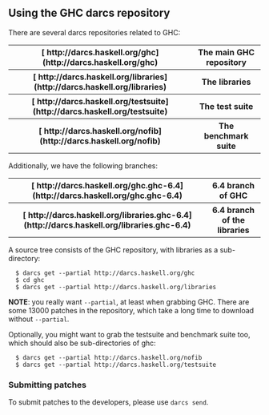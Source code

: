## Using the GHC darcs repository


There are several darcs repositories related to GHC:

<table><tr><th>[ http://darcs.haskell.org/ghc](http://darcs.haskell.org/ghc)</th>
<th>The main GHC repository
</th></tr>
<tr><th>[ http://darcs.haskell.org/libraries](http://darcs.haskell.org/libraries)</th>
<th>The libraries
</th></tr>
<tr><th>[ http://darcs.haskell.org/testsuite](http://darcs.haskell.org/testsuite)</th>
<th>The test suite
</th></tr>
<tr><th>[ http://darcs.haskell.org/nofib](http://darcs.haskell.org/nofib)</th>
<th>The benchmark suite
</th></tr></table>


Additionally, we have the following branches:

<table><tr><th>[ http://darcs.haskell.org/ghc.ghc-6.4](http://darcs.haskell.org/ghc.ghc-6.4)</th>
<th>6.4 branch of GHC
</th></tr>
<tr><th>[ http://darcs.haskell.org/libraries.ghc-6.4](http://darcs.haskell.org/libraries.ghc-6.4)</th>
<th>6.4 branch of the libraries
</th></tr></table>


A source tree consists of the GHC repository, with libraries as a sub-directory:

```wiki
  $ darcs get --partial http://darcs.haskell.org/ghc
  $ cd ghc
  $ darcs get --partial http://darcs.haskell.org/libraries
```

**NOTE**: you really want `--partial`, at least when grabbing GHC.  There are some 13000 patches in the repository, which take a long time to download without `--partial`.


Optionally, you might want to grab the testsuite and benchmark suite too, which should also be sub-directories of ghc:

```wiki
  $ darcs get --partial http://darcs.haskell.org/nofib
  $ darcs get --partial http://darcs.haskell.org/testsuite
```

### Submitting patches


To submit patches to the developers, please use `darcs send`.
